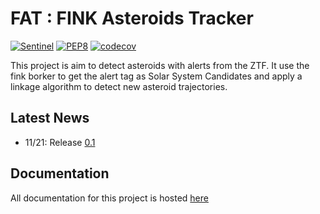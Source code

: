 # FAT : FINK Asteroids Tracker

[![Sentinel](https://github.com/FusRoman/Asteroids_and_Associations/workflows/Sentinel/badge.svg)](https://github.com/FusRoman/Alert-Association-of-Asteroids-Candidates/actions?query=workflow%3ASentinel)
[![PEP8](https://github.com/FusRoman/Asteroids_and_Associations/workflows/PEP8/badge.svg)](https://github.com/FusRoman/Alert-Association-of-Asteroids-Candidates/actions?query=workflow%3APEP8)
[![codecov](https://codecov.io/gh/FusRoman/Asteroids_and_Associations/branch/main/graph/badge.svg)](https://app.codecov.io/gh/FusRoman/Alert-Association-of-Asteroids-Candidates)

This project is aim to detect asteroids with alerts from the ZTF. It use the fink borker to get the alert tag as Solar System Candidates and apply a linkage
algorithm to detect new asteroid trajectories.

## Latest News

* 11/21: Release [0.1](https://github.com/FusRoman/Asteroids_and_Associations/releases/tag/v0.1.0-alpha)

## Documentation

All documentation for this project is hosted [here](https://github.com/FusRoman/Asteroids_and_Associations/wiki)
